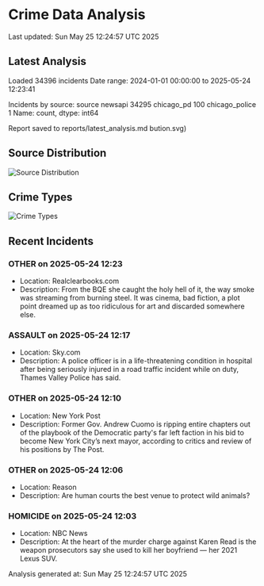 # Crime Data Analysis
Last updated: Sun May 25 12:24:57 UTC 2025

## Latest Analysis

Loaded 34396 incidents
Date range: 2024-01-01 00:00:00 to 2025-05-24 12:23:41

Incidents by source:
source
newsapi           34295
chicago_pd          100
chicago_police        1
Name: count, dtype: int64

Report saved to reports/latest_analysis.md
bution.svg)

## Source Distribution
![Source Distribution](images/source_distribution.svg)

## Crime Types
![Crime Types](images/crime_types.svg)

## Recent Incidents

### OTHER on 2025-05-24 12:23
- Location: Realclearbooks.com
- Description: From the BQE she caught the holy hell of it, the way smoke was streaming from burning steel. It was cinema, bad fiction, a plot point dreamed up as too ridiculous for art and discarded somewhere else.


### ASSAULT on 2025-05-24 12:17
- Location: Sky.com
- Description: A police officer is in a life-threatening condition in hospital after being seriously injured in a road traffic incident while on duty, Thames Valley Police has said.


### OTHER on 2025-05-24 12:10
- Location: New York Post
- Description: Former Gov. Andrew Cuomo is ripping entire chapters out of the playbook of the Democratic party's far left faction in his bid to become New York City’s next mayor, according to critics and review of his positions by The Post.


### OTHER on 2025-05-24 12:06
- Location: Reason
- Description: Are human courts the best venue to protect wild animals?


### HOMICIDE on 2025-05-24 12:03
- Location: NBC News
- Description: At the heart of the murder charge against Karen Read is the weapon prosecutors say she used to kill her boyfriend — her 2021 Lexus SUV.

Analysis generated at: Sun May 25 12:24:57 UTC 2025
